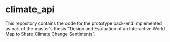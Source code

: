 # climate_api

This repository contains the code for the prototype back-end implemented as part of the master's thesis "Design and Evaluation of an Interactive World Map to Share
Climate Change Sentiments".

